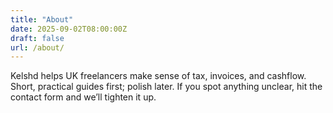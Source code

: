 ```yaml
---
title: "About"
date: 2025-09-02T08:00:00Z
draft: false
url: /about/
---
```

Kelshd helps UK freelancers make sense of tax, invoices, and cashflow. Short, practical guides first; polish later. If you spot anything unclear, hit the contact form and we’ll tighten it up.
